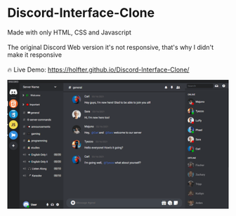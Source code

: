 # Discord-Interface-Clone

Made with only HTML, CSS and Javascript
<br/>
<br/>
The original Discord Web version it's not responsive, that's why I didn't make it responsive
<br/>
<br/>
🔥 Live Demo: https://holfter.github.io/Discord-Interface-Clone/

![](images/preview.gif)
